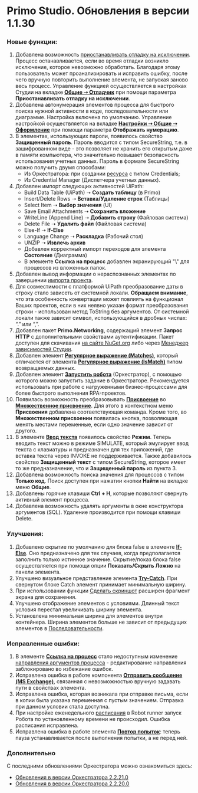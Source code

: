 # Primo Studio. Обновления в версии 1.1.30

### Новые функции:

1. Добавлена возможность [приостанавливать отладку на исключении](https://docs.primo-rpa.ru/primo-rpa/primo-studio/process/debug#oshibka-pri-otladke). Процесс останавливается, если во время отладки возникло исключение, которое невозможно обработать. Благодаря этому пользователь может проанализировать и исправить ошибку, после чего вручную повторить выполнение элемента, не запуская заново весь процесс. Управление функцией осуществляется в настройках Студии на вкладке [**Общие ➝ Отладчик**](https://docs.primo-rpa.ru/primo-rpa/primo-studio/settings#otladchik) при помощи параметра **Приостанавливать отладку на исключении**.
1. Добавлена автонумерация элементов процесса для быстрого поиска нужной активности в коде, последовательности или диаграмме. Настройка включена по умолчанию. Управление настройкой осуществляется на вкладке [**Настройки ➝ Общие ➝ Оформление**](https://docs.primo-rpa.ru/primo-rpa/primo-studio/settings#oformlenie) при помощи параметра **Отображать нумерацию**.
1. В элементах, использующих пароли, появилось свойство **Защищенный пароль**. Пароль вводится с типом SecureString, т.е. в зашифрованном виде - это позволяет не хранить его открытым даже в памяти компьютера, что значительно повышает безопасность использования учетных данных. Пароль в формате SecureString можно получить двумя способами:
    * Из Оркестратора: при создании [ресурса](https://docs.primo-rpa.ru/primo-rpa/orchestrator/basics/assets) с типом Credentials; 
    * Из Credential Manager (Диспетчера учетных данных).
1. Добавлен импорт следующих активностей UiPath:
   * Build Data Table (UiPath) ➝ **Создать таблицу** (в Primo) 
   * Insert/Delete Rows ➝ **Вставка/Удаление строк** (Таблицы)
   * Select Item ➝ **Выбор значения** (UI)
   * Save Email Attachments ➝ **Сохранить вложение**
   * WriteLine (Append Line) ➝ **Добавить строку** (Файловая система)
   * Delete File ➝ **Удалить файл** (Файловая система)
   * Else-If ➝ **If-Else**
   * Language Change ➝ **Раскладка** (Рабочий стол)
   * UNZIP ➝ **Извлечь архив**
   * Добавлен корректный импорт переходов для элемента **Состояние** (Диаграмма) 
   * В элементе **Ссылка на процесс** добавлен экранирующий "\\" для процессов из вложенных папок.
1. Добавлен вывод информации о нераспознанных элементах по завершении [импорта проекта](https://docs.primo-rpa.ru/primo-rpa/primo-studio/tools/import).
1. Для совместимости с платформой UiPath преобразование даты в строку стало зависеть от системной локали. **Обращаем внимание**, что эта особенность конвертации может повлиять на функционал Ваших проектов, если в них неявно указан формат преобразования строки - использован метод ToString без аргументов. От системной локали также зависит символ, использующийся в дробных числах: “.” или “,”.
2. Добавлен пакет **Primo.Networking**, содержащий элемент **Запрос HTTP** с дополнительными свойствами аутентификации. Пакет доступен для скачивания [на сайте NuGet.org](https://www.nuget.org/packages/Primo.Networking) либо через [Менеджер зависимостей Студии](https://docs.primo-rpa.ru/primo-rpa/primo-studio/projects/manage-dependencies#menedzher-zavisimostei).
3. Добавлен элемент [**Регулярное выражение (Matches)**](https://docs.primo-rpa.ru/primo-rpa/g_elements/osnovnye-elementy/els_data/els_data_strings/el_stringmatches), который отличается от элемента [**Регулярное выражение (IsMatch)**](https://docs.primo-rpa.ru/primo-rpa/g_elements/osnovnye-elementy/els_data/els_data_strings/el_regex) типом возвращаемых данных.
4. Добавлен элемент [**Запустить робота**](https://docs.primo-rpa.ru/primo-rpa/g_elements/osnovnye-elementy/orkestrator/els_process/el_invokerobot) (Оркестратор), с помощью которого можно запустить задание в Оркестраторе. Рекомендуется использовать при работе с нагруженными бизнес-процессами для более быстрого выполнения RPA-проектов.
5. Появилась возможность преобразовывать [**Присвоение**](https://docs.primo-rpa.ru/primo-rpa/g_elements/osnovnye-elementy/els_logic/el_logic_assign) во [**Множественное присвоение**](https://docs.primo-rpa.ru/primo-rpa/g_elements/osnovnye-elementy/els_logic/el_multipleassign). Для этого в контекстном меню **Присвоения** добавлена соответствующая команда. Кроме того, во **Множественном присвоении** появилась кнопка, позволяющая менять местами переменные, если одно значение зависит от другого. 
6. В элементе [**Ввод текста**](https://docs.primo-rpa.ru/primo-rpa/g_elements/osnovnye-elementy/els_uiinteraction/el_inputtext) появилось свойство **Режим**. Теперь вводить текст можно в режиме SIMULATE, который эмулирует ввод текста с клавиатуры и предназначен для тех приложений, где вставка текста через INVOKE не поддерживается. Также добавилось свойство **Защищенный текст** c типом SecureString, которое имеет то же предназначение, что и **Защищенный пароль** из пункта 3.
7. Добавлена возможность поиска значения для процессов с типом **Только код**. Поиск доступен при нажатии кнопки **Найти** на вкладке меню **Общие**.
8. Добавлены горячие клавиши **Ctrl + H**, которые позволяют свернуть активный элемент процесса. 
9. Добавлена возможность удалять аргументы в окне конструктора аргументов (SQL). Удаление производится при помощи клавиши Delete.


### Улучшения:

1. Добавлено скрытие по умолчанию для блока false в элементе [**If-Else**](https://docs.primo-rpa.ru/primo-rpa/g_elements/osnovnye-elementy/els_logic/el_logic_ifelse). Оно предназначено для тех случаев, когда предполагается заполнить только истинное значение. Скрытие/показ блока false осуществляется при помощи опции **Показать/Скрыть Ложно** на панели элемента.
1. Улучшено визуальное представление элемента [**Try-Catch**](https://docs.primo-rpa.ru/primo-rpa/g_elements/osnovnye-elementy/els_logic/el_logic_trycatch). При свернутом блоке Catch элемент принимает минимальную ширину. 
3. При использовании функции [Сделать скриншот](https://docs.primo-rpa.ru/primo-rpa/primo-studio/process/elements#rabota-so-skrinshotami-vnutri-elementa) расширен фрагмент экрана для сохранения.
4. Улучшено отображение элементов с условиями. Длинный текст условия перестал увеличивать ширину элемента. 
5. Установлена минимальная ширина для элементов внутри контейнера. Ширина элементов больше не зависит от предыдущих элементов в [Последовательности](https://docs.primo-rpa.ru/primo-rpa/g_elements/osnovnye-elementy/els_diagramm/el_sequence).

### Исправленные ошибки:

1. В элементе [**Ссылка на процесс**](https://docs.primo-rpa.ru/primo-rpa/g_elements/osnovnye-elementy/els_logic/el_logic_link) стало недоступным изменение [направления аргументов процесса](https://docs.primo-rpa.ru/primo-rpa/primo-studio/process/variables#argumenty) - редактирование направления заблокировано во избежание ошибок.
1. Исправлена ошибка в работе компонента [**Отправить сообщение (MS Exchange)**](https://docs.primo-rpa.ru/primo-rpa/g_elements/osnovnye-elementy/els_mail/els_exchange/el_send), связанная с невозможностью вручную задавать пути в свойствах элемента.
1. Исправлена ошибка, которая возникала при отправке письма, если в копии была указана переменная с пустым значением. Отправка при данном условии стала доступна.
1. При настройке еженедельного [расписания](https://docs.primo-rpa.ru/primo-rpa/primo-robot-runner/modules/schedules) в Robot runner запуск Робота по установленному времени не происходил. Ошибка расписания исправлена.
1. Исправлена ошибка в работе элемента [**Повтор попыток**](https://docs.primo-rpa.ru/primo-rpa/g_elements/osnovnye-elementy/els_logic/el_retry): теперь пауза устанавливается после выполнения попытки, а не перед ней.


### Дополнительно

С последними обновлениями Оркестратора можно ознакомиться здесь:
* [Обновления в версии Оркестратора 2.2.21.0](https://docs.primo-rpa.ru/primo-rpa/release-notes/orch/2.2.21)
* [Обновления в версии Оркестратора 2.2.20.0](https://docs.primo-rpa.ru/primo-rpa/release-notes/orch/2.2.20)



